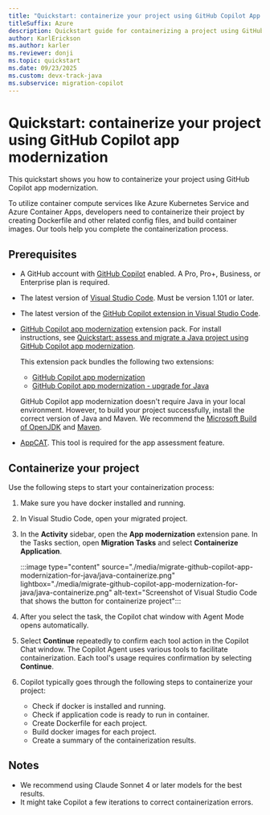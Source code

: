 ```yaml
---
title: "Quickstart: containerize your project using GitHub Copilot App Modernization"
titleSuffix: Azure
description: Quickstart guide for containerizing a project using GitHub Copilot app modernization
author: KarlErickson
ms.author: karler
ms.reviewer: donji
ms.topic: quickstart
ms.date: 09/23/2025
ms.custom: devx-track-java
ms.subservice: migration-copilot
---
```


# Quickstart: containerize your project using GitHub Copilot app modernization

This quickstart shows you how to containerize your project using GitHub Copilot app modernization.

To utilize container compute services like Azure Kubernetes Service and Azure Container Apps, developers need to containerize their project by creating Dockerfile and other related config files, and build container images. Our tools help you complete the containerization process.

## Prerequisites

- A GitHub account with [GitHub Copilot](https://github.com/features/copilot) enabled. A Pro, Pro+, Business, or Enterprise plan is required.
- The latest version of [Visual Studio Code](https://code.visualstudio.com/). Must be version 1.101 or later.
- The latest version of the [GitHub Copilot extension in Visual Studio Code](https://code.visualstudio.com/docs/copilot/overview).
- [GitHub Copilot app modernization](https://marketplace.visualstudio.com/items?itemName=vscjava.vscode-app-mod-pack) extension pack. For install instructions, see [Quickstart: assess and migrate a Java project using GitHub Copilot app modernization](migrate-github-copilot-app-modernization-for-java-quickstart-assess-migrate.md).

  This extension pack bundles the following two extensions:
  - [GitHub Copilot app modernization](migrate-github-copilot-app-modernization-for-java.md)
  - [GitHub Copilot app modernization - upgrade for Java](/java/upgrade/overview)

  GitHub Copilot app modernization doesn't require Java in your local environment. However, to build your project successfully, install the correct version of Java and Maven. We recommend the [Microsoft Build of OpenJDK](/java/openjdk/) and [Maven](https://maven.apache.org/download.cgi).

- [AppCAT](/azure/migrate/appcat/java). This tool is required for the app assessment feature.

## Containerize your project

Use the following steps to start your containerization process:
1. Make sure you have docker installed and running.

1. In Visual Studio Code, open your migrated project.

1. In the **Activity** sidebar, open the **App modernization** extension pane. In the Tasks section, open **Migration Tasks** and select **Containerize Application**.

   :::image type="content" source="./media/migrate-github-copilot-app-modernization-for-java/java-containerize.png" lightbox="./media/migrate-github-copilot-app-modernization-for-java/java-containerize.png" alt-text="Screenshot of Visual Studio Code that shows the button for containerize project":::

1. After you select the task, the Copilot chat window with Agent Mode opens automatically.

1. Select **Continue** repeatedly to confirm each tool action in the Copilot Chat window. The Copilot Agent uses various tools to facilitate containerization. Each tool's usage requires confirmation by selecting **Continue**.

1. Copilot typically goes through the following steps to containerize your project:

   - Check if docker is installed and running.
   - Check if application code is ready to run in container.
   - Create Dockerfile for each project.
   - Build docker images for each project.
   - Create a summary of the containerization results.

## Notes

- We recommend using Claude Sonnet 4 or later models for the best results.
- It might take Copilot a few iterations to correct containerization errors.
